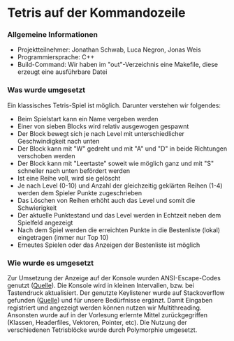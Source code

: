 # Tetris auf der Kommandozeile

### Allgemeine Informationen
- Projektteilnehmer: Jonathan Schwab, Luca Negron, Jonas Weis
- Programmiersprache: C++
- Build-Command: Wir haben im "out"-Verzeichnis eine Makefile, diese erzeugt eine ausführbare Datei

### Was wurde umgesetzt
Ein klassisches Tetris-Spiel ist möglich. Darunter verstehen wir folgendes:
- Beim Spielstart kann ein Name vergeben werden
- Einer von sieben Blocks wird relativ ausgewogen gespawnt
- Der Block bewegt sich je nach Level mit unterschiedlicher Geschwindigkeit nach unten
- Der Block kann mit "W" gedreht und mit "A" und "D" in beide Richtungen verschoben werden
- Der Block kann mit "Leertaste" soweit wie möglich ganz und mit "S" schneller nach unten befördert werden
- Ist eine Reihe voll, wird sie gelöscht
- Je nach Level (0-10) und Anzahl der gleichzeitig geklärten Reihen (1-4) werden dem Spieler Punkte zugeschrieben
- Das Löschen von Reihen erhöht auch das Level und somit die Schwierigkeit
- Der aktuelle Punktestand und das Level werden in Echtzeit neben dem Spielfeld angezeigt
- Nach dem Spiel werden die erreichten Punkte in die Bestenliste (lokal) eingetragen (immer nur Top 10)
- Erneutes Spielen oder das Anzeigen der Bestenliste ist möglich


### Wie wurde es umgesetzt
Zur Umsetzung der Anzeige auf der Konsole wurden ANSI-Escape-Codes genutzt ([Quelle](https://solarianprogrammer.com/2019/04/08/c-programming-ansi-escape-codes-windows-macos-linux-terminals/)). Die Konsole wird in kleinen Intervallen, bzw. 
bei Tastendruck aktualisiert. 
Der genutzte Keylistener wurde auf Stackoverflow gefunden ([Quelle](https://stackoverflow.com/a/67038432)) und für unsere Bedürfnisse ergänzt.
Damit Eingaben registriert und angezeigt werden können nutzen wir Multithreading.
Ansonsten wurde auf in der Vorlesung erlernte Mittel zurückgegriffen (Klassen, Headerfiles, Vektoren, Pointer, etc). 
Die Nutzung der verschiedenen Tetrisblöcke wurde durch Polymorphie umgesetzt. 
